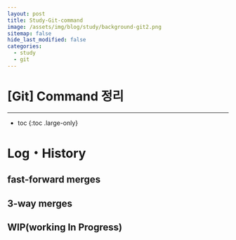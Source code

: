 ```yaml
---
layout: post
title: Study-Git-command
image: /assets/img/blog/study/background-git2.png
sitemap: false
hide_last_modified: false
categories:
  - study
  - git
---
```


# [Git] Command 정리

---
* toc
{:toc .large-only}

# Log・History

## fast-forward merges

## 3-way merges

## WIP(working In Progress)
